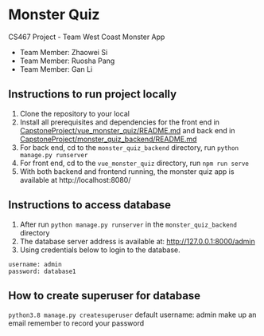 # Monster Quiz
CS467 Project - Team West Coast Monster App
  * Team Member: Zhaowei Si
  * Team Member: Ruosha Pang
  * Team Member: Gan Li

## Instructions to run project locally
1. Clone the repository to your local
2. Install all prerequisites and dependencies for the front end in [CapstoneProject/vue_monster_quiz/README.md](./vue_monster_quiz/README.md) and back end in [CapstoneProject/monster_quiz_backend/README.md](./monster_quiz_backend/README.md)
3. For back end, cd to the `monster_quiz_backend` directory, run ```python manage.py runserver```
4. For front end, cd to the `vue_monster_quiz` directory, run ```npm run serve```
5. With both backend and frontend running, the monster quiz app is available at http://localhost:8080/

## Instructions to access database
1. After run ```python manage.py runserver``` in the `monster_quiz_backend` directory
2. The database server address is available at: http://127.0.0.1:8000/admin
3. Using credentials below to login to the database.
```
username: admin 
password: database1
```


## How to create superuser for database
```python3.8 manage.py createsuperuser```
default username: admin
make up an email
remember to record your password

